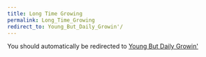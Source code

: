 ```yaml
---
title: Long Time Growing
permalink: Long_Time_Growing
redirect_to: Young_But_Daily_Growin'/
---
```


You should automatically be redirected to [Young But Daily Growin'](Young_But_Daily_Growin'/)
